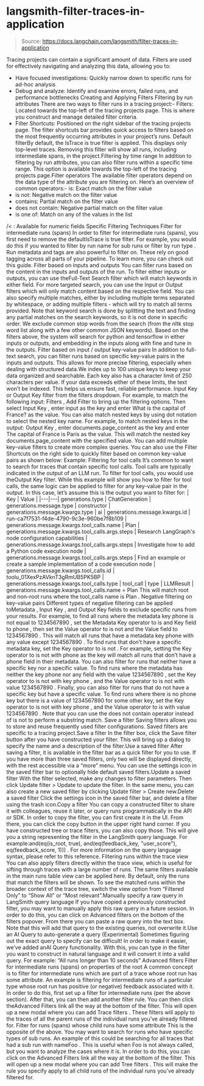 # langsmith-filter-traces-in-application

> Source: https://docs.langchain.com/langsmith/filter-traces-in-application

Tracing projects can contain a significant amount of data. Filters are used for effectively navigating and analyzing this data, allowing you to:
- Have focused investigations: Quickly narrow down to specific runs for ad-hoc analysis
- Debug and analyze: Identify and examine errors, failed runs, and performance bottlenecks
Creating and Applying Filters
Filtering by run attributes
There are two ways to filter runs in a tracing project:- Filters: Located towards the top-left of the tracing projects page. This is where you construct and manage detailed filter criteria.
- Filter Shortcuts: Positioned on the right sidebar of the tracing projects page. The filter shortcuts bar provides quick access to filters based on the most frequently occurring attributes in your project’s runs.
Default filterBy default, the
IsTrace
is true
filter is applied. This displays only top-level traces. Removing this filter will show all runs, including intermediate spans, in the project.Filtering by time range
In addition to filtering by run attributes, you can also filter runs within a specific time range. This option is available towards the top-left of the tracing projects page.Filter operators
The available filter operators depend on the data type of the attribute you are filtering on. Here’s an overview of common operators:- is: Exact match on the filter value
- is not: Negative match on the filter value
- contains: Partial match on the filter value
- does not contain: Negative partial match on the filter value
- is one of: Match on any of the values in the list
>
/<
: Available for numeric fields
Specific Filtering Techniques
Filter for intermediate runs (spans)
In order to filter for intermediate runs (spans), you first need to remove the defaultIsTrace
is true
filter. For example, you would do this if you wanted to filter by run name
for sub runs or filter by run type
.
Run metadata and tags are also powerful to filter on. These rely on good tagging across all parts of your pipeline. To learn more, you can check out this guide.
Filter based on inputs and outputs
You can filter runs based on the content in the inputs and outputs of the run. To filter either inputs or outputs, you can use theFull-Text Search
filter which will match keywords in either field. For more targeted search, you can use the Input
or Output
filters which will only match content based on the respective field.
You can also specify multiple matches, either by including multiple terms separated by whitespace, or adding multiple filters - which will try to match all terms provided.
Note that keyword search is done by splitting the text and finding any partial matches on the search keywords, so it is not done in specific order. We exclude common stop words from the search (from the nltk stop word list along with a few other common JSON keywords).
Based on the filters above, the system will search for
python
and tensorflow
in either inputs or outputs, and embedding
in the inputs along with fine
and tune
in the outputs.
Filter based on input / output key-value pairs
In addition to full-text search, you can filter runs based on specific key-value pairs in the inputs and outputs. This allows for more precise filtering, especially when dealing with structured data.We index up to 100 unique keys to keep your data organized and searchable. Each key also has a character limit of 250 characters per value. If your data exceeds either of these limits, the text won’t be indexed. This helps us ensure fast, reliable performance.
Input Key
or Output Key
filter from the filters dropdown.
For example, to match the following input:
Filters
, Add Filter
to bring up the filtering options. Then select Input Key
, enter input
as the key and enter What is the capital of France?
as the value.
You can also match nested keys by using dot notation to select the nested key name. For example, to match nested keys in the output:
Output Key
, enter documents.page_content
as the key and enter The capital of France is Paris
as the value. This will match the nested key documents.page_content
with the specified value.
You can add multiple key-value filters to create more complex queries. You can also use the Filter Shortcuts
on the right side to quickly filter based on common key-value pairs as shown below:
Example: Filtering for tool calls
It’s common to want to search for traces that contain specific tool calls. Tool calls are typically indicated in the output of an LLM run. To filter for tool calls, you would use theOutput Key
filter.
While this example will show you how to filter for tool calls, the same logic can be applied to filter for any key-value pair in the output.
In this case, let’s assume this is the output you want to filter for:
| Key | Value |
|---|---|
generations.type | ChatGeneration |
generations.message.type | constructor |
generations.message.kwargs.type | ai |
generations.message.kwargs.id | run-ca7f7531-f4de-4790-9c3e-960be7f8b109 |
generations.message.kwargs.tool_calls.name | Plan |
generations.message.kwargs.tool_calls.args.steps | Research LangGraph's node configuration capabilities |
generations.message.kwargs.tool_calls.args.steps | Investigate how to add a Python code execution node |
generations.message.kwargs.tool_calls.args.steps | Find an example or create a sample implementation of a code execution node |
generations.message.kwargs.tool_calls.id | toolu_01XexPzAVknT3gRmUB5PK5BP |
generations.message.kwargs.tool_calls.type | tool_call |
type | LLMResult |
generations.message.kwargs.tool_calls.name
= Plan
This will match root and non-root runs where the tool_calls
name is Plan
.
Negative filtering on key-value pairs
Different types of negative filtering can be applied toMetadata
, Input Key
, and Output Key
fields to exclude specific runs from your results.
For example, to find all runs where the metadata key phone
is not equal to 1234567890
, set the Metadata
Key
operator to is
and Key
field to phone
, then set the Value
operator to is not
and the Value
field to 1234567890
. This will match all runs that have a metadata key phone
with any value except 1234567890
.
To find runs that don’t have a specific metadata key, set the Key
operator to is not
. For example, setting the Key
operator to is not
with phone
as the key will match all runs that don’t have a phone
field in their metadata.
You can also filter for runs that neither have a specific key nor a specific value. To find runs where the metadata has neither the key phone
nor any field with the value 1234567890
, set the Key
operator to is not
with key phone
, and the Value
operator to is not
with value 1234567890
.
Finally, you can also filter for runs that do not have a specific key but have a specific value. To find runs where there is no phone
key but there is a value of 1234567890
for some other key, set the Key
operator to is not
with key phone
, and the Value
operator to is
with value 1234567890
.
Note that you can use the does not contain
operator instead of is not
to perform a substring match.
Save a filter
Saving filters allows you to store and reuse frequently used filter configurations. Saved filters are specific to a tracing project.Save a filter
In the filter box, click the Save filter button after you have constructed your filter. This will bring up a dialog to specify the name and a description of the filter.Use a saved filter
After saving a filter, it is available in the filter bar as a quick filter for you to use. If you have more than three saved filters, only two will be displayed directly, with the rest accessible via a “more” menu. You can use the settings icon in the saved filter bar to optionally hide default saved filters.Update a saved filter
With the filter selected, make any changes to filter parameters. Then click Update filter > Update to update the filter. In the same menu, you can also create a new saved filter by clicking Update filter > Create new.Delete a saved filter
Click the settings icon in the saved filter bar, and delete a filter using the trash icon.Copy a filter
You can copy a constructed filter to share it with colleagues, reuse it later, or query runs programmatically in the API or SDK. In order to copy the filter, you can first create it in the UI. From there, you can click the copy button in the upper right hand corner. If you have constructed tree or trace filters, you can also copy those. This will give you a string representing the filter in the LangSmith query language. For example:and(eq(is_root, true), and(eq(feedback_key, "user_score"), eq(feedback_score, 1)))
. For more information on the query language syntax, please refer to this reference.
Filtering runs within the trace view
You can also apply filters directly within the trace view, which is useful for sifting through traces with a large number of runs. The same filters available in the main runs table view can be applied here. By default, only the runs that match the filters will be shown. To see the matched runs within the broader context of the trace tree, switch the view option from “Filtered Only” to “Show All” or “Most relevant”.Manually specify a raw query in LangSmith query language
If you have copied a previously constructed filter, you may want to manually apply this raw query in a future session. In order to do this, you can click on Advanced filters on the bottom of the filters popover. From there you can paste a raw query into the text box. Note that this will add that query to the existing queries, not overwrite it.Use an AI Query to auto-generate a query (Experimental)
Sometimes figuring out the exact query to specify can be difficult! In order to make it easier, we’ve added anAI Query
functionality. With this, you can type in the filter you want to construct in natural language and it will convert it into a valid query.
For example: “All runs longer than 10 seconds”
Advanced filters
Filter for intermediate runs (spans) on properties of the root
A common concept is to filter for intermediate runs which are part of a trace whose root run has some attribute. An example is filtering for intermediate runs of a particular type whose root run has positive (or negative) feedback associated with it. In order to do this, first set up a filter for intermediate runs (per the above section). After that, you can then add another filter rule. You can then click theAdvanced Filters
link all the way at the bottom of the filter. This will open up a new modal where you can add Trace filters
. These filters will apply to the traces of all the parent runs of the individual runs you’ve already filtered for.
Filter for runs (spans) whose child runs have some attribute
This is the opposite of the above. You may want to search for runs who have specific types of sub runs. An example of this could be searching for all traces that had a sub run with nameFoo
. This is useful when Foo
is not always called, but you want to analyze the cases where it is.
In order to do this, you can click on the Advanced Filters
link all the way at the bottom of the filter. This will open up a new modal where you can add Tree filters
. This will make the rule you specify apply to all child runs of the individual runs you’ve already filtered for.